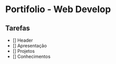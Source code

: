 # Portifolio - Web Develop

## Tarefas

- [] Header
- [] Apresentação
- [] Projetos
- [] Conhecimentos